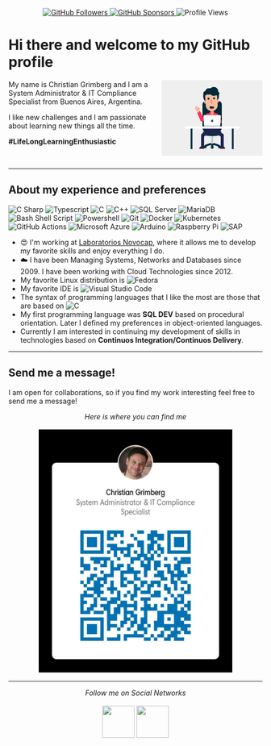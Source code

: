 <p align="center">
  <a href="https://github.com/ChristianGrimberg">
        <img src="https://img.shields.io/github/followers/ChristianGrimberg.svg?label=GitHub&style=social" alt="GitHub Followers">
  </a>
  <a href="https://github.com/sponsors/ChristianGrimberg">
        <img src="https://img.shields.io/badge/GitHub_Sponsors--_.svg?style=social&logo=github&logoColor=EA4AAA" alt="GitHub Sponsors">
  </a>
  <a>
    <img src="https://komarev.com/ghpvc/?username=ChristianGrimberg&style=flat-square&color=blueviolet" alt="Profile Views">
  </a>
</p>

# Hi there and welcome to my __GitHub profile__

<img align="right" alt="GIF" src="img/code.gif?raw=true" width="200" />

My name is Christian Grimberg and I am a System Administrator & IT Compliance Specialist from Buenos Aires, Argentina. 

I like new challenges and I am passionate about learning new things all the time. 

__#LifeLongLearningEnthusiastic__

<br>
<hr>

## About my experience and preferences

<p>
  <img alt="C Sharp" src="https://img.shields.io/badge/C%23-239120?style=for-the-badge&logo=c-sharp&logoColor=white" />
  <img alt="Typescript" src="https://img.shields.io/badge/Typescript-007ACC?style=for-the-badge&logo=typescript&logoColor=white" />
  <img alt="C" src="https://img.shields.io/badge/ANSI_C-00599C?style=for-the-badge&logo=c&logoColor=white" />
  <img alt="C++" src="https://img.shields.io/badge/C%2B%2B-00599C?style=for-the-badge&logo=c%2B%2B&logoColor=white" />
  <img alt="SQL Server" src="https://img.shields.io/badge/SQL_Server-CC2927?style=for-the-badge&logo=microsoft-sql-server&logoColor=white" />
  <img alt="MariaDB" src="https://img.shields.io/badge/MariaDB-003545?style=for-the-badge&logo=mariadb&logoColor=white" />
  <img alt="Bash Shell Script" src="https://img.shields.io/badge/GNU_Bash_Shell-4EAA25?style=for-the-badge&logo=gnu-bash&logoColor=white" />
  <img alt="Powershell" src="https://img.shields.io/badge/Powershell-0089D6?style=for-the-badge&logo=powershell&logoColor=white" />
  <img alt="Git" src="https://img.shields.io/badge/Git-F05032?style=for-the-badge&logo=git&logoColor=white" />
  <img alt="Docker" src="https://img.shields.io/badge/Docker-2496ED?style=for-the-badge&logo=docker&logoColor=white" />
  <img alt="Kubernetes" src="https://img.shields.io/badge/Kubernetes-326CE5?style=for-the-badge&logo=kubernetes&logoColor=white" />
  <img alt="GitHub Actions" src="https://img.shields.io/badge/GitHub_Actions-2088FF?style=for-the-badge&logo=github-actions&logoColor=white" />
  <img alt="Microsoft Azure" src="https://img.shields.io/badge/Azure-0089D6?style=for-the-badge&logo=microsoft-azure&logoColor=white" />
  <img alt="Arduino" src="https://img.shields.io/badge/Arduino-00979D?style=for-the-badge&logo=arduino&logoColor=white" />
  <img alt="Raspberry Pi" src="https://img.shields.io/badge/Raspberry_Pi-C51A4A?style=for-the-badge&logo=raspberry-pi&logoColor=white" />
  <img alt="SAP" src="https://img.shields.io/badge/SAP-0FAAFF?style=for-the-badge&logo=sap&logoColor=white" />
</p>

* 😍 I'm working at [Laboratorios Novocap](https://github.com/novocap), where it allows me to develop my favorite skills and enjoy everything I do.
* ☁️ I have been Managing Systems, Networks and Databases since 2009. I have been working with Cloud Technologies since 2012.
* My favorite Linux distribution is <img alt="Fedora" src="https://img.shields.io/badge/Fedora_Workstation-294172?style=for-the-badge&logo=fedora&logoColor=white" />
* My favorite IDE is <img alt="Visual Studio Code" src="https://img.shields.io/badge/Visual_Studio_Code-007ACC?style=for-the-badge&logo=visual-studio-code&logoColor=white" />
* The syntax of programming languages that I like the most are those that are based on <img alt="C" src="https://img.shields.io/badge/ANSI_C-00599C?style=for-the-badge&logo=c&logoColor=white" />
* My first programming language was __SQL DEV__ based on procedural orientation. Later I defined my preferences in object-oriented languages.
* Currently I am interested in continuing my development of skills in technologies based on __Continuos Integration/Continuos Delivery__.

<hr>

## Send me a message!

I am open for collaborations, so if you find my work interesting feel free to send me a message!

<p align="center">
  <i>Here is where you can find me</i>
  <br />
  <br />
  <a href="https://www.linkedin.com/in/christiangrimberg" alt="Linkedin"><img src="img/LinkedInBarCode.jpg" width="384" /></a>
  <!--
  <a href="https://www.linkedin.com/in/christiangrimberg" alt="Linkedin">
    <img alt="Linkedin" src="https://img.shields.io/badge/linkedin-0077B5?logo=linkedin&logoColor=white&style=for-the-badge" />
  -->
</p>
<hr>
<p align="center">
  <i>Follow me on Social Networks</i>
  <br />
  <br />
    <a href="https://www.linkedin.com/in/christiangrimberg" alt="Linkedin"><img src="https://cdn.jsdelivr.net/npm/simple-icons@v3/icons/linkedin.svg" height="64" width="64" /></a>
    <a href="https://github.com/ChristianGrimberg" alt="GitHub"><img height="64" width="64" src="https://cdn.jsdelivr.net/npm/simple-icons@v3/icons/github.svg" /></a>
</p>

<!--
### My Github Stats

<table>
  <tr>
    <td><img alt="My Stats" src="https://github-readme-stats.vercel.app/api?username=ChristianGrimberg&show_icons=true&theme=vue&count_private=true" /></td>
    <td><img alt="My Languages" src="https://github-readme-stats.vercel.app/api/top-langs/?username=ChristianGrimberg&langs_count=3" /></td>
  </tr>
</table>
-->